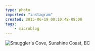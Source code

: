 ```yaml
---
type: photo
imported: "instagram"
created: 2015-06-19 00:10:48-08:00
tags:
    - microblog
---
```

![Smuggler's Cove, Sunshine Coast, BC](/media/images/photos/2015/06/48e6d934cc803a7efb3ec4c730168ae1.jpg)

